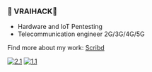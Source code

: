 ### 🎄 VRAIHACK🎄
- Hardware and IoT Pentesting
- Telecommunication engineer 2G/3G/4G/5G

Find more about my work: [Scribd](https://fr.scribd.com/user/282548159/VRAIHACK-Institute)
<!-- Actual text -->
[![2.1]][2]  [![1.1]][1]
<!-- Icons -->
[1.1]: https://img.shields.io/badge/Instagram-E4405F?style=for-the-badge&logo=instagram&logoColor=white
[2.1]: https://img.shields.io/badge/LinkedIn-0077B5?style=for-the-badge&logo=linkedin&logoColor=white
<!-- Links to your social media accounts -->
[1]: https://www.instagram.com/vraihack/
[2]: https://www.linkedin.com/in/vraihack/





